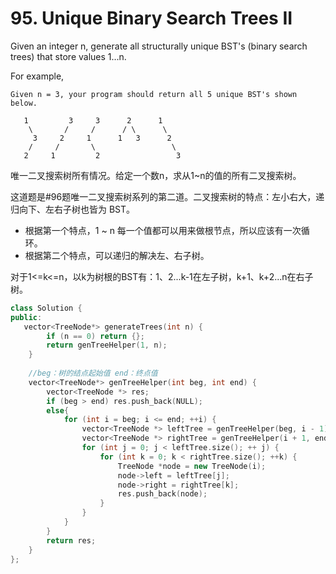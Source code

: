 # 95. Unique Binary Search Trees II

Given an integer n, generate all structurally unique BST's (binary search trees) that store values 1...n.

For example,
```
Given n = 3, your program should return all 5 unique BST's shown below.

   1         3     3      2      1
    \       /     /      / \      \
     3     2     1      1   3      2
    /     /       \                 \
   2     1         2                 3
```

唯一二叉搜索树所有情况。给定一个数n，求从1~n的值的所有二叉搜索树。

这道题是#96题唯一二叉搜索树系列的第二道。二叉搜索树的特点：左小右大，递归向下、左右子树也皆为 BST。
- 根据第一个特点，1 ~ n 每一个值都可以用来做根节点，所以应该有一次循环。
- 根据第二个特点，可以递归的解决左、右子树。

对于1<=k<=n，以k为树根的BST有：1、2...k-1在左子树，k+1、k+2...n在右子树。

```cpp
class Solution {
public:
   vector<TreeNode*> generateTrees(int n) {
        if (n == 0) return {};
        return genTreeHelper(1, n);
    }
    
    //beg：树的结点起始值 end：终点值
    vector<TreeNode*> genTreeHelper(int beg, int end) {
        vector<TreeNode *> res;
        if (beg > end) res.push_back(NULL);
        else{
            for (int i = beg; i <= end; ++i) {
                vector<TreeNode *> leftTree = genTreeHelper(beg, i - 1);
                vector<TreeNode *> rightTree = genTreeHelper(i + 1, end);
                for (int j = 0; j < leftTree.size(); ++ j) {
                    for (int k = 0; k < rightTree.size(); ++k) {
                        TreeNode *node = new TreeNode(i);
                        node->left = leftTree[j];
                        node->right = rightTree[k];
                        res.push_back(node);
                    }
                }
            }
        }
        return res;
    }
};
```
